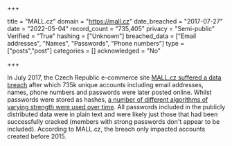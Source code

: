 +++

title = "MALL.cz"
domain = "https://mall.cz"
date_breached = "2017-07-27"
date = "2022-05-04"
record_count = "735,405"
privacy = "Semi-public"
Verified = "True"
hashing = ["Unknown"]
breached_data = ["Email addresses", "Names", "Passwords", "Phone numbers"]
type = ["posts","post"]
categories = []
acknowledged = "No"


+++


In July 2017, the Czech Republic e-commerce site <a href="https://blog.mall.cz/o-nas/q-a-vse-co-jste-chteli-vedet-o-bezpecnosti-na-mall-cz-451.html" target="_blank" rel="noopener">MALL.cz suffered a data breach</a> after which 735k unique accounts including email addresses, names, phone numbers and passwords were later posted online. Whilst passwords were stored as hashes, <a href="https://pulse.michalspacek.cz/passwords/storages/site/www.mall.cz" target="_blank" rel="noopener">a number of different algorithms of varying strength were used over time</a>. All passwords included in the publicly distributed data were in plain text and were likely just those that had been successfully cracked (members with strong passwords don't appear to be included). According to MALL.cz, the breach only impacted accounts created before 2015.


